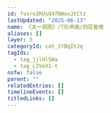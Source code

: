 ```yaml
---
id: fvxro1RUsQ4fNWoxJtCtz
lastUpdated: "2025-06-13"
name: 《太一祝图》/T形帛画/四层套棺
aliases: []
layer: 5
categoryId: cat_1YBqIhJq
tagIds:
  - tag_jjlHlSWa
  - tag_LIVeX1-t
nsfw: false
parent: ""
relatedEntries: []
timelineEvents: []
titledLinks: []
---
```



